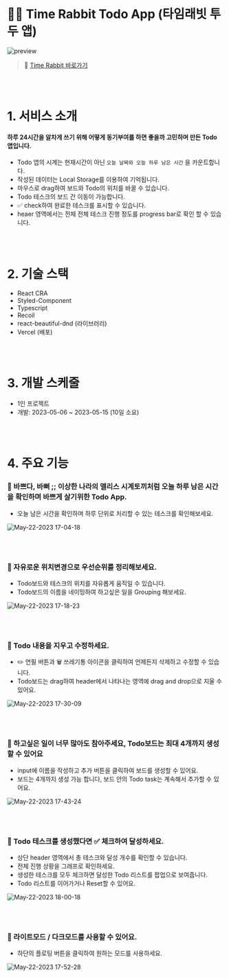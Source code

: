 # 🐰⏰ Time Rabbit Todo App (타임래빗 투두 앱)
![preview](https://github.com/fbc93/time-rabbit-todo-app/assets/81315091/c55b3926-d092-4edf-a68c-b4fdc39da3c9)


> 🚀 [Time Rabbit 바로가기](https://time-rabbit-todo-ci0d5itsd-fbc93.vercel.app/)

<br></br>

# 1. 서비스 소개
#### 하루 24시간을 알차게 쓰기 위해 어떻게 동기부여를 하면 좋을까 고민하며 만든 Todo 앱입니다. 
- Todo 앱의 시계는 현재시간이 아닌 `오늘 날짜와 오늘 하루 남은 시간` 을 카운트합니다.
- 작성된 데이터는 Local Storage를 이용하여 기억됩니다.
- 마우스로 drag하여 보드와 Todo의 위치를 바꿀 수 있습니다.
- Todo 테스크의 보드 간 이동이 가능합니다.
- ✅ check하여 완료한 테스크를 표시할 수 있습니다.
- heaer 영역에서는 전체 전체 테스크 진행 정도를 progress bar로 확인 할 수 있습니다.

<br></br>

# 2. 기술 스택
- React CRA
- Styled-Component
- Typescript
- Recoil
- react-beautiful-dnd (라이브러리)
- Vercel (배포)

<br></br>

# 3. 개발 스케줄
- 1인 프로젝트
- 개발: 2023-05-06 ~ 2023-05-15 (10일 소요)

<br></br>

# 4. 주요 기능
### 🐰 바쁘다, 바뻐 ;;  이상한 나라의 앨리스 시계토끼처럼 오늘 하루 남은 시간을 확인하며 바쁘게 살기위한 Todo App.
- 오늘 남은 시간을 확인하며 하루 단위로 처리할 수 있는 테스크를 확인해보세요.

![May-22-2023 17-04-18](https://github.com/fbc93/time-rabbit-todo-app/assets/81315091/3734b641-f7a4-4c25-a9f8-bd38dccee9b0)

<br></br>

### 🐰 자유로운 위치변경으로 우선순위를 정리해보세요.
- Todo보드와 테스크의 위치를 자유롭게 움직일 수 있습니다.
- Todo보드의 이름을 네이밍하여 하고싶은 일을 Grouping 해보세요.

![May-22-2023 17-18-23](https://github.com/fbc93/time-rabbit-todo-app/assets/81315091/56225d79-8988-489c-a216-25b8226864a1)

<br></br>

### 🐰 Todo 내용을 지우고 수정하세요.
- ✏️ 연필 버튼과 🗑️ 쓰레기통 아이콘을 클릭하여 언제든지 삭제하고 수정할 수 있습니다.
- Todo보드는 drag하여 header에서 나타나는 영역에 drag and drop으로 지울 수 있어요.

![May-22-2023 17-30-09](https://github.com/fbc93/time-rabbit-todo-app/assets/81315091/3c1b855e-ea6c-4aa8-bec0-54ce8231aa5b)
 
 <br></br>
 
 ### 🐰 하고싶은 일이 너무 많아도 참아주세요, Todo보드는 최대 4개까지 생성할 수 있어요
 - input에 이름을 작성하고 추가 버튼을 클릭하여 보드를 생성할 수 있어요.
 - 보드는 4개까지 생성 가능 합니다, 보드 안의 Todo task는 계속해서 추가할 수 있어요.

![May-22-2023 17-43-24](https://github.com/fbc93/time-rabbit-todo-app/assets/81315091/783cbfd6-6cc5-4387-856d-3adff1c946be)

<br></br>

### 🐰 Todo 테스크를 생성했다면 ✅ 체크하여 달성하세요.
- 상단 header 영역에서 총 테스크와 달성 개수를 확인할 수 있습니다.
- 전체 진행 상황을 그래프로 확인하세요.
- 생성한 테스크를 모두 체크하면 달성한 Todo 리스트를 팝업으로 보여줍니다.
- Todo 리스트를 이어가거나 Reset할 수 있어요.

![May-22-2023 18-00-18](https://github.com/fbc93/time-rabbit-todo-app/assets/81315091/fd426bf6-30d8-49bc-9fc0-80f0a066d47c)

<br></br>

### 🐰 라이트모드 / 다크모드를 사용할 수 있어요.
- 하단의 플로팅 버튼을 클릭하여 원하는 모드를 사용하세요.

![May-22-2023 17-52-28](https://github.com/fbc93/time-rabbit-todo-app/assets/81315091/cc8f0f01-344a-4158-b119-059785528bd9)

 
 
 
 
